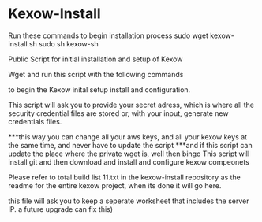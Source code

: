 Kexow-Install
=============
Run these commands to begin installation process
sudo wget kexow-install.sh
sudo sh kexow-sh


Public Script for initial installation and setup of Kexow

Wget and run this script with the following commands


to begin the Kexow inital setup install and configuration.

This script will ask you to provide your secret adress, which is where all the security credential files are stored
or, with your input, generate new credentials files.


***this way you can change all your aws keys, and all your kexow keys at the same time, and never have to update the script
***and if this script can update the place where the private wget is, well then bingo
This script will install git and then download and install and configure kexow compeonets

Please refer to total build list 11.txt in the kexow-install repository as the readme for the entire kexow project, when its done it will go here.

this file will ask you to keep a seperate worksheet that includes the server IP. a future upgrade can fix this)
